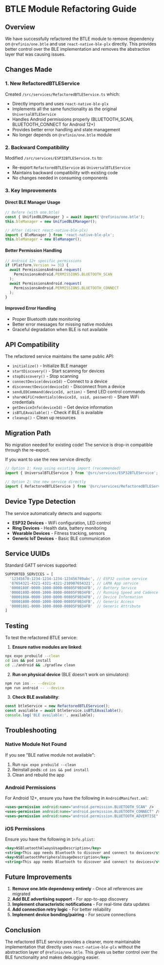 # BTLE Module Refactoring Guide

## Overview

We have successfully refactored the BTLE module to remove dependency on `@refinio/one.btle` and use `react-native-ble-plx` directly. This provides better control over the BLE implementation and removes the abstraction layer that was causing issues.

## Changes Made

### 1. New RefactoredBTLEService

Created `/src/services/RefactoredBTLEService.ts` which:
- Directly imports and uses `react-native-ble-plx` 
- Implements all the same functionality as the original `UniversalBTLEService`
- Handles Android permissions properly (BLUETOOTH_SCAN, BLUETOOTH_CONNECT for Android 12+)
- Provides better error handling and state management
- No longer depends on `@refinio/one.btle` module

### 2. Backward Compatibility

Modified `/src/services/ESP32BTLEService.ts` to:
- Re-export `RefactoredBTLEService` as `UniversalBTLEService`
- Maintains backward compatibility with existing code
- No changes needed in consuming components

### 3. Key Improvements

#### Direct BLE Manager Usage
```typescript
// Before (with one.btle)
const { UnifiedBLEManager } = await import('@refinio/one.btle');
this.bleManager = new UnifiedBLEManager();

// After (direct react-native-ble-plx)
import { BleManager } from 'react-native-ble-plx';
this.bleManager = new BleManager();
```

#### Better Permission Handling
```typescript
// Android 12+ specific permissions
if (Platform.Version >= 31) {
  await PermissionsAndroid.request(
    PermissionsAndroid.PERMISSIONS.BLUETOOTH_SCAN
  );
  await PermissionsAndroid.request(
    PermissionsAndroid.PERMISSIONS.BLUETOOTH_CONNECT
  );
}
```

#### Improved Error Handling
- Proper Bluetooth state monitoring
- Better error messages for missing native modules
- Graceful degradation when BLE is not available

## API Compatibility

The refactored service maintains the same public API:

- `initialize()` - Initialize BLE manager
- `startDiscovery()` - Start scanning for devices
- `stopDiscovery()` - Stop scanning
- `connectDevice(deviceId)` - Connect to a device
- `disconnectDevice(deviceId)` - Disconnect from a device
- `sendLEDCommand(deviceId, action)` - Send LED control commands
- `shareWiFiCredentials(deviceId, ssid, password)` - Share WiFi credentials
- `getDeviceInfo(deviceId)` - Get device information
- `isBTLEAvailable()` - Check if BLE is available
- `cleanup()` - Clean up resources

## Migration Path

No migration needed for existing code! The service is drop-in compatible through the re-export.

If you want to use the new service directly:
```typescript
// Option 1: Keep using existing import (recommended)
import { UniversalBTLEService } from '@src/services/ESP32BTLEService';

// Option 2: Use new service directly
import { RefactoredBTLEService } from '@src/services/RefactoredBTLEService';
```

## Device Type Detection

The service automatically detects and supports:
- **ESP32 Devices** - WiFi configuration, LED control
- **Ring Devices** - Health data, battery monitoring
- **Wearable Devices** - Fitness tracking, sensors
- **Generic IoT Devices** - Basic BLE communication

## Service UUIDs

Standard GATT services supported:
```typescript
SUPPORTED_SERVICES = [
  '12345678-1234-1234-1234-123456789abc', // ESP32 custom service
  '87654321-4321-4321-4321-210987654321', // LAMA App service
  '0000180F-0000-1000-8000-00805F9B34FB', // Battery Service
  '0000180D-0000-1000-8000-00805F9B34FB', // Running Speed and Cadence
  '0000180A-0000-1000-8000-00805F9B34FB', // Device Information
  '00001800-0000-1000-8000-00805F9B34FB', // Generic Access
  '00001801-0000-1000-8000-00805F9B34FB'  // Generic Attribute
]
```

## Testing

To test the refactored BTLE service:

1. **Ensure native modules are linked**:
```bash
npx expo prebuild --clean
cd ios && pod install
cd ../android && ./gradlew clean
```

2. **Run on physical device** (BLE doesn't work on simulators):
```bash
npm run ios -- --device
npm run android -- --device
```

3. **Check BLE availability**:
```typescript
const btleService = new RefactoredBTLEService();
const available = await btleService.isBTLEAvailable();
console.log('BLE available:', available);
```

## Troubleshooting

### Native Module Not Found
If you see "BLE native module not available":
1. Run `npx expo prebuild --clean`
2. Reinstall pods: `cd ios && pod install`
3. Clean and rebuild the app

### Android Permissions
For Android 12+, ensure you have the following in `AndroidManifest.xml`:
```xml
<uses-permission android:name="android.permission.BLUETOOTH_SCAN" />
<uses-permission android:name="android.permission.BLUETOOTH_CONNECT" />
<uses-permission android:name="android.permission.BLUETOOTH_ADVERTISE" />
```

### iOS Permissions
Ensure you have the following in `Info.plist`:
```xml
<key>NSBluetoothAlwaysUsageDescription</key>
<string>This app needs Bluetooth to discover and connect to devices</string>
<key>NSBluetoothPeripheralUsageDescription</key>
<string>This app needs Bluetooth to discover and connect to devices</string>
```

## Future Improvements

1. **Remove one.btle dependency entirely** - Once all references are migrated
2. **Add BLE advertising support** - For app-to-app discovery
3. **Implement characteristic notifications** - For real-time data updates
4. **Add connection retry logic** - For better reliability
5. **Implement device bonding/pairing** - For secure connections

## Conclusion

The refactored BTLE service provides a cleaner, more maintainable implementation that directly uses `react-native-ble-plx` without the abstraction layer of `@refinio/one.btle`. This gives us better control over the BLE functionality and makes debugging easier.